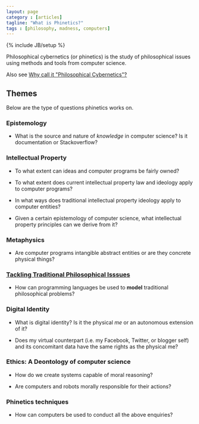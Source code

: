 ```yaml
---
layout: page
category : [articles]
tagline: "What is Phinetics?"
tags : [philosophy, madness, computers]
---
```

{% include JB/setup %}

Philosophical cybernetics (or phinetics) is the study of philosophical issues using methods and tools from computer science. 

Also see [Why call it "Philosophical Cybernetics"?](name.html)



## Themes

Below are the type of questions phinetics works on. 

### Epistemology

* What is the source and nature of *knowledge* in computer science? Is it documentation or Stackoverflow? 

### Intellectual Property 

* To what extent can ideas and computer programs be fairly owned? 

* To what extent does current intellectual property law and ideology apply to computer programs? 

* In what ways does traditional intellectual property ideology apply to computer entities? 

* Given a certain epistemology of computer science, what intellectual property principles can we derive from it? 

### Metaphysics

* Are computer programs intangible abstract entities or are they concrete physical things? 

### [Tackling Traditional Philosophical Isssues](traditional-philosophical-problems.html)

* How can programming languages be used to **model** traditional philosophical problems?

### Digital Identity 

* What is digital identity? Is it the physical *me* or an autonomous extension of it? 

* Does my virtual counterpart (i.e. my Facebook, Twitter, or blogger self) and its concomitant data have the same rights as the physical me?

### Ethics: A Deontology of computer science 

* How do we create systems capable of moral reasoning? 

* Are computers and robots morally responsible for their actions? 

### Phinetics techniques

* How can computers be used to conduct all the above enquiries? 


